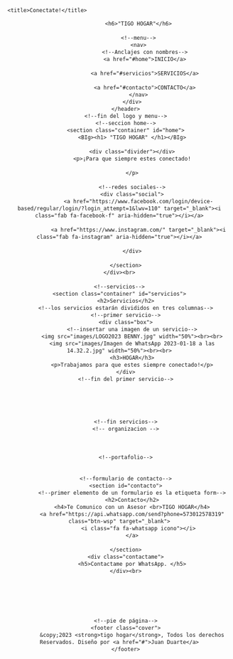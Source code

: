 

<!DOCTYPE html>
<html lang="es">

<head>
    <meta charset="UTF-8">
    <meta http-equiv="X-UA-Compatible" content="IE=edge">
    <meta name="viewport" content="width=device-width, initial-scale=1.0">
    <link rel="preconnect" href="https://fonts.googleapis.com">
    <link rel="preconnect" href="https://fonts.gstatic.com" crossorigin>
    <link href="https://fonts.googleapis.com/css2?family=Lato:ital,wght@0,300;0,400;1,700&family=Roboto:wght@300;400;700&display=swap" rel="stylesheet">
    <link rel="stylesheet" href="css/style.css">
    <link href="https://cdn.jsdelivr.net/npm/bootstrap@5.0.2/dist/css/bootstrap.min.css" rel="stylesheet" integrity="sha384-EVSTQN3/azprG1Anm3QDgpJLIm9Nao0Yz1ztcQTwFspd3yD65VohhpuuCOmLASjC" crossorigin="anonymous">
    <script src="https://kit.fontawesome.com/6f94f69e77.js" crossorigin="anonymous"></script>

    <title>Conectate!</title>
</head>

<body>
    <!--crear la parte del encabezado-->
    <div class="home-wrapper">
        <!--encabezado-->
        <header>
            <div class="container">
                <!--logo--
                <img src="images/yosoylogo.jpg" width="170px" height="85px">-->

                <h6>"TIGO HOGAR"</h6>

                <!--menu-->
                <nav>
                    <!--Anclajes con nombres-->
                    <a href="#home">INICIO</a>

                    <a href="#servicios">SERVICIOS</a>

                    <a href="#contacto">CONTACTO</a>
                </nav>
            </div>
        </header>
        <!--fin del logo y menu-->
        <!--seccion home-->
        <section class="container" id="home">
            <BIg><h1> "TIGO HOGAR" </h1></BIg>

            <div class="divider"></div>
            <p>¡Para que siempre estes conectado!

            </p>

            <!--redes sociales-->
            <div class="social">
                <a href="https://www.facebook.com/login/device-based/regular/login/?login_attempt=1&lwv=110" target="_blank"><i class="fab fa-facebook-f" aria-hidden="true"></i></a>

                <a href="https://www.instagram.com/" target="_blank"><i class="fab fa-instagram" aria-hidden="true"></i></a>

            </div>

        </section>
    </div><br>

    <!--servicios-->
    <section class="container" id="servicios">
        <h2>Servicios</h2>
        <!--los servicios estarán divididos en tres columnas-->
        <!--primer servicio-->
        <div class="box">
            <!--insertar una imagen de un servicio-->
            <img src="images/LOGO2023 BENNY.jpg" width="50%"><br><br>
            <img src="images/Imagen de WhatsApp 2023-01-18 a las 14.32.2.jpg" width="50%"><br><br>
            <h3>HOGAR</h3>
            <p>Trabajamos para que estes siempre conectado!</p>
        </div>
        <!--fin del primer servicio-->





        <!--fin servicios-->
        <!-- organizacion -->



        <!--portafolio-->


        <!--formulario de contacto-->
        <section id="contacto">
            <!--primer elemento de un formulario es la etiqueta form-->
            <h2>Contacto</h2>
            <h4>Te Comunico con un Asesor <br>TIGO HOGAR</h4>
            <a href="https://api.whatsapp.com/send?phone=573012578319" class="btn-wsp" target="_blank">
                <i class="fa fa-whatsapp icono"></i>
            </a>

        </section>
        <div class="contactame">
            <h5>Contactame por WhatsApp. </h5>
        </div><br>






        <!--pie de página-->
        <footer class="cover">
            &copy;2023 <strong>tigo hogar</strong>, Todos los derechos Reservados. Diseño por <a href="#">Juan Duarte</a>
        </footer>




</html>
